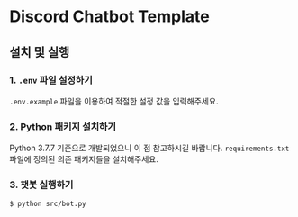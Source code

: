 # Discord Chatbot Template

## 설치 및 실행

### 1. `.env` 파일 설정하기
`.env.example` 파일을 이용하여 적절한 설정 값을 입력해주세요.

### 2. Python 패키지 설치하기
Python 3.7.7 기준으로 개발되었으니 이 점 참고하시길 바랍니다.
`requirements.txt` 파일에 정의된 의존 패키지들을 설치해주세요.

### 3. 챗봇 실행하기
```
$ python src/bot.py
```
